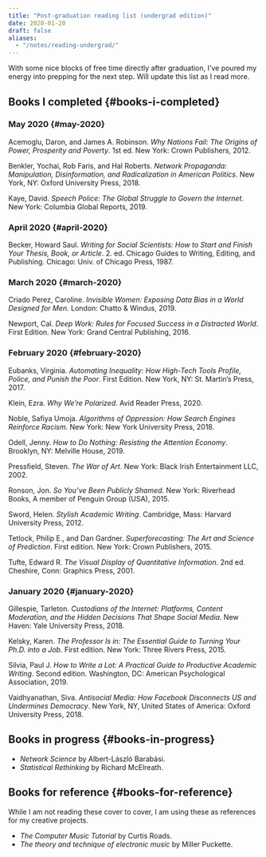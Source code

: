 ```yaml
---
title: "Post-graduation reading list (undergrad edition)"
date: 2020-01-20
draft: false
aliases:
  - "/notes/reading-undergrad/"
---
```


With some nice blocks of free time directly after graduation, I've poured my energy into prepping for the next step. Will update this list as I read more.


## Books I completed {#books-i-completed}


### May 2020 {#may-2020}

Acemoglu, Daron, and James A. Robinson. _Why Nations Fail: The Origins of Power, Prosperity and Poverty_. 1st ed. New York: Crown Publishers, 2012.

Benkler, Yochai, Rob Faris, and Hal Roberts. _Network Propaganda: Manipulation, Disinformation, and Radicalization in American Politics_. New York, NY: Oxford University Press, 2018.

Kaye, David. _Speech Police: The Global Struggle to Govern the Internet_. New York: Columbia Global Reports, 2019.


### April 2020 {#april-2020}

Becker, Howard Saul. _Writing for Social Scientists: How to Start and Finish Your Thesis, Book, or Article_. 2. ed. Chicago Guides to Writing, Editing, and Publishing. Chicago: Univ. of Chicago Press, 1987.


### March 2020 {#march-2020}

Criado Perez, Caroline. _Invisible Women: Exposing Data Bias in a World Designed for Men_. London: Chatto & Windus, 2019.

Newport, Cal. _Deep Work: Rules for Focused Success in a Distracted World_. First Edition. New York: Grand Central Publishing, 2016.


### February 2020 {#february-2020}

Eubanks, Virginia. _Automating Inequality: How High-Tech Tools Profile, Police, and Punish the Poor_. First Edition. New York, NY: St. Martin’s Press, 2017.

Klein, Ezra. _Why We’re Polarized_. Avid Reader Press, 2020.

Noble, Safiya Umoja. _Algorithms of Oppression: How Search Engines Reinforce Racism_. New York: New York University Press, 2018.

Odell, Jenny. _How to Do Nothing: Resisting the Attention Economy_. Brooklyn, NY: Melville House, 2019.

Pressfield, Steven. _The War of Art_. New York: Black Irish Entertainment LLC, 2002.

Ronson, Jon. _So You’ve Been Publicly Shamed_. New York: Riverhead Books, A member of Penguin Group (USA), 2015.

Sword, Helen. _Stylish Academic Writing_. Cambridge, Mass: Harvard University Press, 2012.

Tetlock, Philip E., and Dan Gardner. _Superforecasting: The Art and Science of Prediction_. First edition. New York: Crown Publishers, 2015.

Tufte, Edward R. _The Visual Display of Quantitative Information_. 2nd ed. Cheshire, Conn: Graphics Press, 2001.


### January 2020 {#january-2020}

Gillespie, Tarleton. _Custodians of the Internet: Platforms, Content Moderation, and the Hidden Decisions That Shape Social Media_. New Haven: Yale University Press, 2018.

Kelsky, Karen. _The Professor Is in: The Essential Guide to Turning Your Ph.D. into a Job_. First edition. New York: Three Rivers Press, 2015.

Silvia, Paul J. _How to Write a Lot: A Practical Guide to Productive Academic Writing_. Second edition. Washington, DC: American Psychological Association, 2019.

Vaidhyanathan, Siva. _Antisocial Media: How Facebook Disconnects US and Undermines Democracy_. New York, NY, United States of America: Oxford University Press, 2018.


## Books in progress {#books-in-progress}

-   _Network Science_ by Albert-László Barabási.
-   _Statistical Rethinking_ by Richard McElreath.


## Books for reference {#books-for-reference}

While I am not reading these cover to cover, I am using these as references for my creative projects.

-   _The Computer Music Tutorial_ by Curtis Roads.
-   _The theory and technique of electronic music_ by Miller Puckette.
